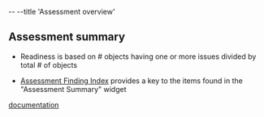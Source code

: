-- --title 'Assessment overview'

## Assessment summary

- Readiness is based on # objects having one or more issues divided by total # of objects

- [Assessment Finding Index](https://github.com/databrickslabs/ucx/blob/main/docs/assessment.md#assessment-finding-index) provides a key to the items found in the "Assessment Summary" widget


[documentation](https://github.com/databrickslabs/ucx/blob/main/docs/assessment.md)
